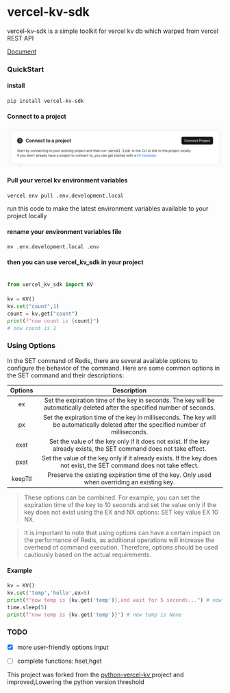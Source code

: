 # vercel-kv-sdk

vercel-kv-sdk is a simple toolkit for vercel kv db which warped from vercel REST API

[Document](https://vercel.com/docs/storage/vercel-kv/rest-api)


### QuickStart
#### install 
```
pip install vercel-kv-sdk

```
#### Connect to a project
![connect to project](https://github.com/LidamaoHub/vercel-kv-sdk/blob/main/image/connect.png)
#### Pull your vercel kv environment variables

```
vercel env pull .env.development.local
```
run this code to make the latest environment variables available to your project locally

#### rename your environment variables file

```
mv .env.development.local .env
```

#### then you can use vercel_kv_sdk in your project
```python

from vercel_kv_sdk import KV

kv = KV()
kv.set("count",1)
count = kv.get("count")
print(f"now count is {count}")
# now count is 1

```
### Using Options
In the SET command of Redis, there are several available options to configure the behavior of the command. Here are some common options in the SET command and their descriptions:


| Options | Description |
|:---:|:---:|
| ex | Set the expiration time of the key in seconds. The key will be automatically deleted after the specified number of seconds. |
| px | Set the expiration time of the key in milliseconds. The key will be automatically deleted after the specified number of milliseconds. |
| exat | Set the value of the key only if it does not exist. If the key already exists, the SET command does not take effect. |
| pxat | Set the value of the key only if it already exists. If the key does not exist, the SET command does not take effect. |
| keepTtl | Preserve the existing expiration time of the key. Only used when overriding an existing key. |

> These options can be combined. For example, you can set the expiration time of the key to 10 seconds and set the value only if the key does not exist using the EX and NX options: SET key value EX 10 NX.

> It is important to note that using options can have a certain impact on the performance of Redis, as additional operations will increase the overhead of command execution. Therefore, options should be used cautiously based on the actual requirements.

#### Example
```python
kv = KV()
kv.set('temp','hello',ex=5)
print(f"now temp is {kv.get('temp')},and wait for 5 seconds...") # now temp is hello
time.sleep(5)
print(f"now temp is {kv.get('temp')}") # now temp is None
```

### TODO
- [x] more user-friendly options input
- [ ] complete functions: hset,hget


This project was forked from the [python-vercel-kv
](https://github.com/bestK/python-vercel-kv/tree/main) project and improved,Lowering the python version threshold
